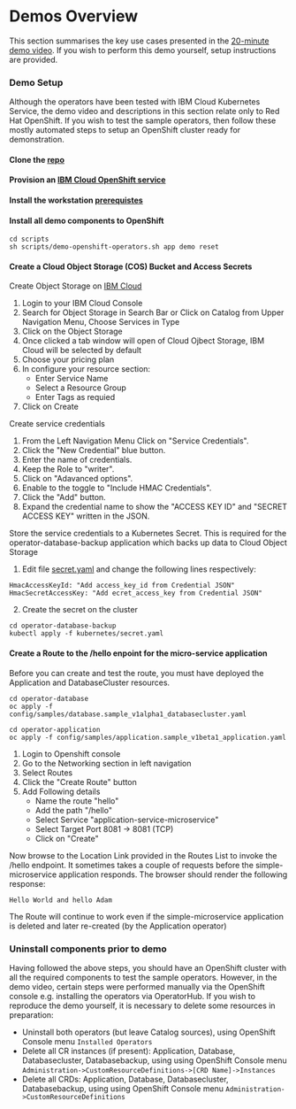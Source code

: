 # Demos Overview

This section summarises the key use cases presented in the [20-minute demo video](https://www.youtube.com/watch?v=D6njEyXPieg&t=12m45s). If you wish to perform this demo yourself, setup instructions are provided.

### Demo Setup

Although the operators have been tested with IBM Cloud Kubernetes Service, the demo video and descriptions in this section relate only to Red Hat OpenShift.  If you wish to test the sample operators, then follow these mostly automated steps to setup an OpenShift cluster ready for demonstration.

#### Clone the [repo](https://github.com/IBM/operator-sample-go)
#### Provision an [IBM Cloud OpenShift service](./dev-setup-openshift.md)
#### Install the workstation [prerequistes](./prerequisites.md)
#### Install all demo components to OpenShift

```
cd scripts
sh scripts/demo-openshift-operators.sh app demo reset
```

#### Create a Cloud Object Storage (COS) Bucket and Access Secrets

Create Object Storage on [IBM Cloud](https://cloud.ibm.com/)

1. Login to your IBM Cloud Console
2. Search for Object Storage in Search Bar or Click on Catalog from Upper Navigation Menu, Choose Services in Type
3. Click on the Object Storage 
4. Once clicked a tab window will open of Cloud Ojbect Storage, IBM Cloud will be selected by default
5. Choose your pricing plan
6. In configure your resource section:
    * Enter Service Name
    * Select a Resource Group
    * Enter Tags as requied
7. Click on Create

Create service credentials

1. From the Left Navigation Menu Click on "Service Credentials".
2. Click the "New Credential" blue button.
3. Enter the name of credentials.
4. Keep the Role to "writer".
5. Click on "Adavanced options".
6. Enable to the toggle to "Include HMAC Credentials".
7. Click the "Add" button.
8. Expand the credential name to show the "ACCESS KEY ID" and  "SECRET ACCESS KEY" written in the JSON.

Store the service credentials to a Kubernetes Secret. This is required for the operator-database-backup application which backs up data to Cloud Object Storage

1. Edit file [secret.yaml](https://github.com/IBM/operator-sample-go/blob/main/operator-database-backup/kubernetes/secret.yaml) and change the following lines respectively:

```
HmacAccessKeyId: "Add access_key_id from Credential JSON"
HmacSecretAccessKey: "Add ecret_access_key from Credential JSON"
```

2. Create the secret on the cluster

```
cd operator-database-backup
kubectl apply -f kubernetes/secret.yaml
```

#### Create a Route to the /hello enpoint for the micro-service application

Before you can create and test the route, you must have deployed the Application and DatabaseCluster resources.

```
cd operator-database
oc apply -f config/samples/database.sample_v1alpha1_databasecluster.yaml
```
```
cd operator-application
oc apply -f config/samples/application.sample_v1beta1_application.yaml
```

1. Login to Openshift console
2. Go to the Networking section in left navigation 
3. Select Routes
4. Click the "Create Route" button
5. Add Following details
    * Name the route "hello"
    * Add the path "/hello"
    * Select Service "application-service-microservice"
    * Select Target Port 8081 -> 8081 (TCP)
    * Click on "Create"

Now browse to the Location Link provided in the Routes List to invoke the /hello endpoint.  It sometimes takes a couple of requests before the simple-microservice application responds.  The browser should render the following response:

```
Hello World and hello Adam
```

The Route will continue to work even if the simple-microservice application is deleted and later re-created (by the Application operator)

### Uninstall components prior to demo

Having followed the above steps, you should have an OpenShift cluster with all the required components to test the sample operators.  However, in the demo video, certain steps were performed manually via the OpenShift console e.g. installing the operators via OperatorHub.  If you wish to reproduce the demo yourself, it is necessary to delete some resources in preparation:

* Uninstall both operators (but leave Catalog sources), using OpenShift Console menu ```Installed Operators```
* Delete all CR instances (if present): Application, Database, Databasecluster, Databasebackup, using using OpenShift Console menu ```Administration->CustomResourceDefinitions->[CRD Name]->Instances```
* Delete all CRDs: Application, Database, Databasecluster, Databasebackup, using using OpenShift Console menu ```Administration->CustomResourceDefinitions```